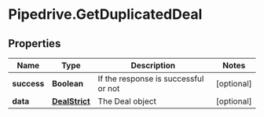 # Pipedrive.GetDuplicatedDeal

## Properties

Name | Type | Description | Notes
------------ | ------------- | ------------- | -------------
**success** | **Boolean** | If the response is successful or not | [optional] 
**data** | [**DealStrict**](DealStrict.md) | The Deal object | [optional] 


